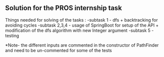Solution for the PROS internship task
-------------------------------------

Things needed for solving of the tasks  :
  -subtask 1 - dfs + backtracking for avoiding cycles
  -subtask 2,3,4 - usage of SpringBoot for setup of the API + modification of the dfs algorithm with new Integer argument 
  -subtask 5 - testing

  *Note- the different inputs are commented in the constructor of PathFinder and need to be un-commented for some of the tests 

